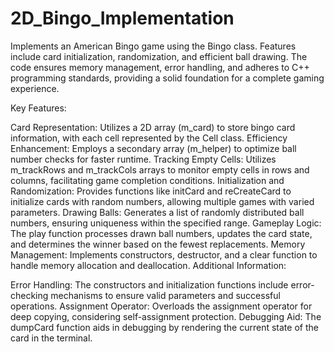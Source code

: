 # 2D_Bingo_Implementation
Implements an American Bingo game using the Bingo class. Features include card initialization, randomization, and efficient ball drawing. The code ensures memory management, error handling, and adheres to C++ programming standards, providing a solid foundation for a complete gaming experience. 


Key Features:

Card Representation: Utilizes a 2D array (m_card) to store bingo card information, with each cell represented by the Cell class.
Efficiency Enhancement: Employs a secondary array (m_helper) to optimize ball number checks for faster runtime.
Tracking Empty Cells: Utilizes m_trackRows and m_trackCols arrays to monitor empty cells in rows and columns, facilitating game completion conditions.
Initialization and Randomization: Provides functions like initCard and reCreateCard to initialize cards with random numbers, allowing multiple games with varied parameters.
Drawing Balls: Generates a list of randomly distributed ball numbers, ensuring uniqueness within the specified range.
Gameplay Logic: The play function processes drawn ball numbers, updates the card state, and determines the winner based on the fewest replacements.
Memory Management: Implements constructors, destructor, and a clear function to handle memory allocation and deallocation.
Additional Information:

Error Handling: The constructors and initialization functions include error-checking mechanisms to ensure valid parameters and successful operations.
Assignment Operator: Overloads the assignment operator for deep copying, considering self-assignment protection.
Debugging Aid: The dumpCard function aids in debugging by rendering the current state of the card in the terminal.

